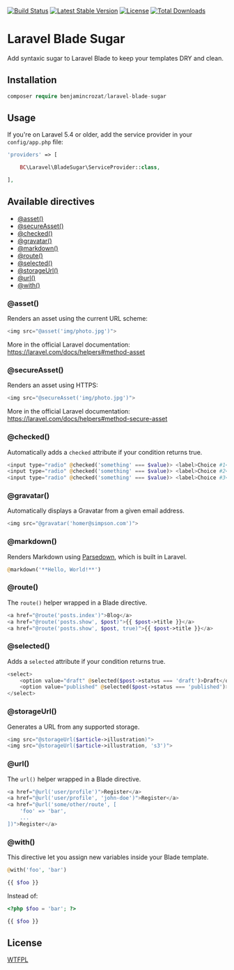[![Build Status](https://travis-ci.org/benjamincrozat/laravel-blade-sugar.svg?branch=master)](https://travis-ci.org/benjamincrozat/laravel-blade-sugar)
[![Latest Stable Version](https://poser.pugx.org/benjamincrozat/laravel-blade-sugar/v/stable)](https://packagist.org/packages/benjamincrozat/laravel-blade-sugar)
[![License](https://poser.pugx.org/benjamincrozat/laravel-blade-sugar/license)](https://packagist.org/packages/benjamincrozat/laravel-blade-sugar)
[![Total Downloads](https://poser.pugx.org/benjamincrozat/laravel-blade-sugar/downloads)](https://packagist.org/packages/benjamincrozat/laravel-blade-sugar)

# Laravel Blade Sugar

Add syntaxic sugar to Laravel Blade to keep your templates DRY and clean.

## Installation

```php
composer require benjamincrozat/laravel-blade-sugar
```

## Usage

If you're on Laravel 5.4 or older, add the service provider in your ```config/app.php``` file:

```php
'providers' => [

    BC\Laravel\BladeSugar\ServiceProvider::class,

],
```

## Available directives

- [@asset()](#asset)
- [@secureAsset()](#secureasset)
- [@checked()](#checked)
- [@gravatar()](#gravatar)
- [@markdown()](#markdown)
- [@route()](#route)
- [@selected()](#selected)
- [@storageUrl()](#storageUrl)
- [@url()](#url)
- [@with()](#with)

### @asset()

Renders an asset using the current URL scheme:

```php
<img src="@asset('img/photo.jpg')">
```

More in the official Laravel documentation: https://laravel.com/docs/helpers#method-asset

### @secureAsset()

Renders an asset using HTTPS:

```php
<img src="@secureAsset('img/photo.jpg')">
```

More in the official Laravel documentation: https://laravel.com/docs/helpers#method-secure-asset

### @checked()

Automatically adds a `checked` attribute if your condition returns true.

```php
<input type="radio" @checked('something' === $value)> <label>Choice #1</label>
<input type="radio" @checked('something' === $value)> <label>Choice #2</label>
<input type="radio" @checked('something' === $value)> <label>Choice #3</label>
```

### @gravatar()

Automatically displays a Gravatar from a given email address.

```php
<img src="@gravatar('homer@simpson.com')">
```

### @markdown()

Renders Markdown using [Parsedown](https://github.com/erusev/parsedown), which is built in Laravel.

```php
@markdown('**Hello, World!**')
```

### @route()

The `route()` helper wrapped in a Blade directive.

```php
<a href="@route('posts.index')">Blog</a>
<a href="@route('posts.show', $post)">{{ $post->title }}</a>
<a href="@route('posts.show', $post, true)">{{ $post->title }}</a>
```

### @selected()

Adds a `selected` attribute if your condition returns true.

```php
<select>
    <option value="draft" @selected($post->status === 'draft')>Draft</option>
    <option value="published" @selected($post->status === 'published')>Published</option>
</select>
```

### @storageUrl()

Generates a URL from any supported storage.

```php
<img src="@storageUrl($article->illustration)">
<img src="@storageUrl($article->illustration, 's3')">
```

### @url()

The `url()` helper wrapped in a Blade directive.

```php
<a href="@url('user/profile')">Register</a>
<a href="@url('user/profile', 'john-doe')">Register</a>
<a href="@url('some/other/route', [
    'foo' => 'bar',
    ...
])">Register</a>
```

### @with()

This directive let you assign new variables inside your Blade template.

```php
@with('foo', 'bar')

{{ $foo }}
```

Instead of:

```php
<?php $foo = 'bar'; ?>

{{ $foo }}
```

## License

[WTFPL](http://www.wtfpl.net/about/)
